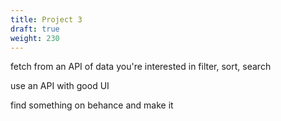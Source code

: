 ```yaml
---
title: Project 3
draft: true
weight: 230
---
```


fetch from an API of data you're interested in
filter, sort, search

use an API with good UI

find something on behance and make it 
